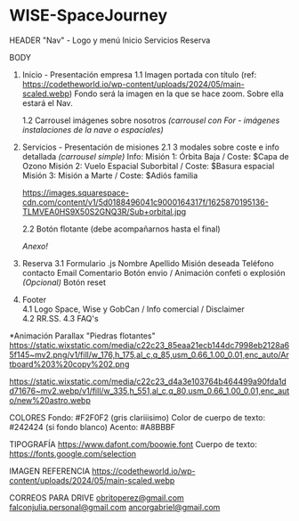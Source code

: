 # WISE-SpaceJourney


HEADER
"Nav" - Logo y menú
Inicio
Servicios
Reserva

BODY
1. Inicio - Presentación empresa
    1.1 Imagen portada con título (ref: https://codetheworld.io/wp-content/uploads/2024/05/main-scaled.webp)
    Fondo será la imagen en la que se hace zoom. Sobre ella estará el Nav.
    

    1.2 Carrousel imágenes sobre nosotros *(carrousel con For - imágenes instalaciones de la nave o espaciales)*

2. Servicios - Presentación de misiones
    2.1 3 modales sobre coste e info detallada *(carrousel simple)*
        Info:
        Misión 1: Órbita Baja / Coste: $Capa de Ozono
        Misión 2: Vuelo Espacial Suborbital / Coste: $Basura espacial
        Misión 3: Misión a Marte / Coste: $Adiós familia

   https://images.squarespace-cdn.com/content/v1/5d0188496041c9000164317f/1625870195136-TLMVEA0HS9X50S2GNQ3R/Sub+orbital.jpg

    2.2 Botón flotante  (debe acompañarnos hasta el final)   

    *Anexo!*

4. Reserva
    3.1 Formulario .js
        Nombre
        Apellido
        Misión deseada
        Teléfono contacto
        Email
        Comentario
        Botón envio / Animación confeti o explosión *(Opcional)*
        Botón reset

5. Footer   
    4.1 Logo Space, Wise y GobCan / Info comercial / Disclaimer   
    4.2 RR.SS.
    4.3 FAQ's  


*Animación Parallax "Piedras flotantes"
https://static.wixstatic.com/media/c22c23_85eaa21ecb144dc7998eb2128a65f145~mv2.png/v1/fill/w_176,h_175,al_c,q_85,usm_0.66_1.00_0.01,enc_auto/Artboard%203%20copy%202.png

https://static.wixstatic.com/media/c22c23_d4a3e103764b464499a90fda1dd71676~mv2.webp/v1/fill/w_335,h_551,al_c,q_80,usm_0.66_1.00_0.01,enc_auto/new%20astro.webp


COLORES
Fondo: #F2F0F2 (gris clariiisimo)
Color de cuerpo de texto: #242424 (si fondo blanco)
Acento: #A8BBBF

TIPOGRAFÍA
https://www.dafont.com/boowie.font
Cuerpo de texto: https://fonts.google.com/selection

<link rel="stylesheet" href="https://fonts.googleapis.com/css2?family=Material+Symbols+Outlined:opsz,wght,FILL,GRAD@20..48,100..700,0..1,-50..200&icon_names=swipe_up" />


IMAGEN REFERENCIA
https://codetheworld.io/wp-content/uploads/2024/05/main-scaled.webp


CORREOS PARA DRIVE
obritoperez@gmail.com
falconjulia.personal@gmail.com
ancorgabriel@gmail.com
